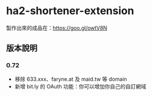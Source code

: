 ha2-shortener-extension
=======================

製作出來的成品在：https://goo.gl/owtV8N


## 版本說明 ##

### 0.72 ###
* 移除 633.xxx、faryne.at 及 maid.tw 等 domain
* 新增 bit.ly 的 OAuth 功能：你可以增加你自己的自訂網域